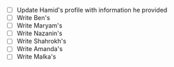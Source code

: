- [ ] Update Hamid's profile with information he provided
- [ ] Write Ben's
- [ ] Write Maryam's
- [ ] Write Nazanin's
- [ ] Write Shahrokh's
- [ ] Write Amanda's
- [ ] Write Malka's